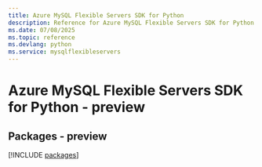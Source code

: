 ```yaml
---
title: Azure MySQL Flexible Servers SDK for Python
description: Reference for Azure MySQL Flexible Servers SDK for Python
ms.date: 07/08/2025
ms.topic: reference
ms.devlang: python
ms.service: mysqlflexibleservers
---
```

# Azure MySQL Flexible Servers SDK for Python - preview
## Packages - preview
[!INCLUDE [packages](mysql-flexible-servers-index.md)]